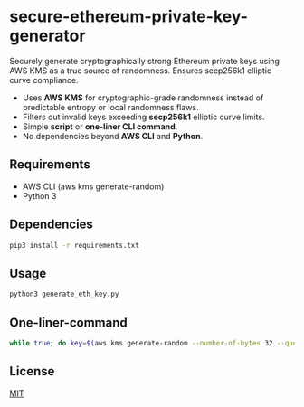 # secure-ethereum-private-key-generator
Securely generate cryptographically strong Ethereum private keys using AWS KMS as a true source of randomness. Ensures secp256k1 elliptic curve compliance.

- Uses **AWS KMS** for cryptographic-grade randomness instead of predictable entropy or local randomness flaws.
- Filters out invalid keys exceeding **secp256k1** elliptic curve limits.
- Simple **script** or **one-liner CLI command**.
- No dependencies beyond **AWS CLI** and **Python**.

## Requirements
- AWS CLI (aws kms generate-random)
- Python 3

## Dependencies
```sh
pip3 install -r requirements.txt
```

## Usage
```sh
python3 generate_eth_key.py
```

## One-liner-command
```sh
while true; do key=$(aws kms generate-random --number-of-bytes 32 --query "Plaintext" --output text | base64 --decode | xxd -p -c 32); python3 -c "import sys; from eth_keys import keys; k=int(sys.argv[1], 16); exit(0 if 1 <= k < 0xFFFFFFFFFFFFFFFFFFFFFFFFFFFFFFFEBAAEDCE6AF48A03BBFD25E8CD0364141 else 1)" "$key" && echo "Private Key: $key" && echo "Wallet Address: $(python3 -c "from eth_keys import keys; pk = keys.PrivateKey(bytes.fromhex('$key')); print(pk.public_key.to_checksum_address())")" && break; done
```

## License
[MIT](https://github.com/mattiascaricato/secure-ethereum-private-key-generator/blob/main/LICENSE)
